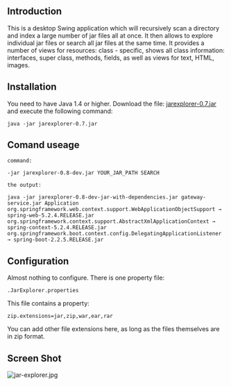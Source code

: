 
## Introduction

This is a desktop Swing application which will recursively scan a directory and index a large number of jar files
all at once. It then allows to explore individual jar files or search all jar files at the same time.
It provides a number of views for resources: class - specific, shows all class information:
interfaces, super class, methods, fields, as well as views for text, HTML, images.

## Installation

You need to have Java 1.4 or higher.
Download the file: [jarexplorer-0.7.jar](https://github.com/javalite/jar-explorer/releases/download/v0.7/jarexplorer-0.7.jar)
and execute the following command:

    java -jar jarexplorer-0.7.jar

## Comand useage
    command:

    -jar jarexplorer-0.8-dev.jar YOUR_JAR_PATH SEARCH

    the output:

    java -jar jarexplorer-0.8-dev-jar-with-dependencies.jar gateway-service.jar Application
    org.springframework.web.context.support.WebApplicationObjectSupport → spring-web-5.2.4.RELEASE.jar
    org.springframework.context.support.AbstractXmlApplicationContext → spring-context-5.2.4.RELEASE.jar
    org.springframework.boot.context.config.DelegatingApplicationListener → spring-boot-2.2.5.RELEASE.jar

## Configuration

Almost nothing to configure. There is one property file:

    .JarExplorer.properties

This file contains a property:

    zip.extensions=jar,zip,war,ear,rar

You can add other file extensions here, as long as the files themselves are in zip format.

## Screen Shot

![jar-explorer.jpg](https://raw.githubusercontent.com/javalite/jar-explorer/master/src/main/resources/jar-explorer.jpg)


